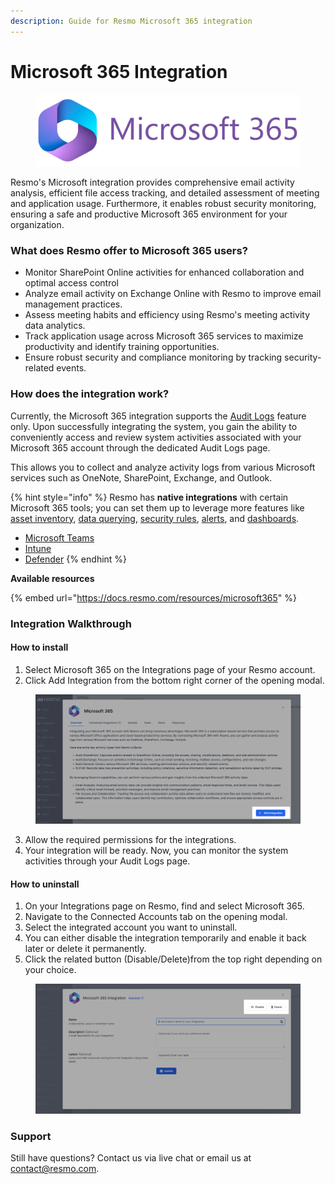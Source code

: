 ```yaml
---
description: Guide for Resmo Microsoft 365 integration
---
```


# Microsoft 365 Integration



<figure><img src="../.gitbook/assets/logo_microsoft365.webp" alt=""><figcaption></figcaption></figure>

Resmo's Microsoft integration provides comprehensive email activity analysis, efficient file access tracking, and detailed assessment of meeting and application usage. Furthermore, it enables robust security monitoring, ensuring a safe and productive Microsoft 365 environment for your organization.

### What does Resmo offer to Microsoft 365 users?

* Monitor SharePoint Online activities for enhanced collaboration and optimal access control&#x20;
* Analyze email activity on Exchange Online with Resmo to improve email management practices.&#x20;
* Assess meeting habits and efficiency using Resmo's meeting activity data analytics.
* Track application usage across Microsoft 365 services to maximize productivity and identify training opportunities.
* Ensure robust security and compliance monitoring by tracking security-related events.

### How does the integration work?

Currently, the Microsoft 365 integration supports the [Audit Logs](broken-reference) feature only. Upon successfully integrating the system, you gain the ability to conveniently access and review system activities associated with your Microsoft 365 account through the dedicated Audit Logs page.

This allows you to collect and analyze activity logs from various Microsoft services such as OneNote, SharePoint, Exchange, and Outlook.

{% hint style="info" %}
Resmo has **native integrations** with certain Microsoft 365 tools; you can set them up to leverage more features like [asset inventory](../resources/resources.md), [data querying](broken-reference), [security rules](../rules/rules.md), [alerts](../alerts/alerts.md), and [dashboards](../dashboards/dashboards.md).

* [Microsoft Teams](microsoft-teams-integration.md)
* [Intune](microsoft-intune-integration.md)
* [Defender](microsoft-defender-integration.md)
{% endhint %}

**Available resources**

{% embed url="https://docs.resmo.com/resources/microsoft365" %}

### Integration Walkthrough

#### How to install

1. Select Microsoft 365 on the Integrations page of your Resmo account.
2. Click Add Integration from the bottom right corner of the opening modal.

<figure><img src="../.gitbook/assets/add-microsoft365.png" alt=""><figcaption></figcaption></figure>

3. Allow the required permissions for the integrations.
4. Your integration will be ready. Now, you can monitor the system activities through your Audit Logs page.

#### How to uninstall

1. On your Integrations page on Resmo, find and select Microsoft 365.&#x20;
2. Navigate to the Connected Accounts tab on the opening modal.&#x20;
3. Select the integrated account you want to uninstall.&#x20;
4. You can either disable the integration temporarily and enable it back later or delete it permanently.&#x20;
5. Click the related button (Disable/Delete)from the top right depending on your choice.

<figure><img src="../.gitbook/assets/disable-integration.png" alt=""><figcaption></figcaption></figure>

### Support

Still have questions? Contact us via live chat or email us at contact@resmo.com.
